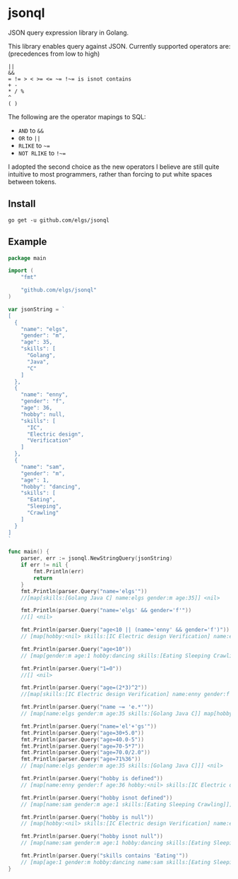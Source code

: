 # jsonql
JSON query expression library in Golang.

This library enables query against JSON. Currently supported operators are: (precedences from low to high)

```
||
&&
= != > < >= <= ~= !~= is isnot contains
+ -
* / %
^
( )
```

The following are the operator mapings to SQL:
* `AND` to `&&`
* `OR`	to `||`
* `RLIKE` to `~=`
* `NOT RLIKE` to `!~=`

I adopted the second choice as the new operators I believe are still quite intuitive to most programmers, rather than forcing to put white spaces between tokens.

## Install
`go get -u github.com/elgs/jsonql`

## Example
```go
package main

import (
	"fmt"

	"github.com/elgs/jsonql"
)

var jsonString = `
[
  {
    "name": "elgs",
    "gender": "m",
    "age": 35,
    "skills": [
      "Golang",
      "Java",
      "C"
    ]
  },
  {
    "name": "enny",
    "gender": "f",
    "age": 36,
    "hobby": null,
    "skills": [
      "IC",
      "Electric design",
      "Verification"
    ]
  },
  {
    "name": "sam",
    "gender": "m",
    "age": 1,
    "hobby": "dancing",
    "skills": [
      "Eating",
      "Sleeping",
      "Crawling"
    ]
  }
]
`

func main() {
	parser, err := jsonql.NewStringQuery(jsonString)
	if err != nil {
		fmt.Println(err)
		return
	}
	fmt.Println(parser.Query("name='elgs'"))
	//[map[skills:[Golang Java C] name:elgs gender:m age:35]] <nil>

	fmt.Println(parser.Query("name='elgs' && gender='f'"))
	//[] <nil>

	fmt.Println(parser.Query("age<10 || (name='enny' && gender='f')"))
	// [map[hobby:<nil> skills:[IC Electric design Verification] name:enny gender:f age:36] map[name:sam gender:m age:1 hobby:dancing skills:[Eating Sleeping Crawling]]] <nil>

	fmt.Println(parser.Query("age<10"))
	// [map[gender:m age:1 hobby:dancing skills:[Eating Sleeping Crawling] name:sam]] <nil>

	fmt.Println(parser.Query("1=0"))
	//[] <nil>

	fmt.Println(parser.Query("age=(2*3)^2"))
	//[map[skills:[IC Electric design Verification] name:enny gender:f age:36 hobby:<nil>]] <nil>

	fmt.Println(parser.Query("name ~= 'e.*'"))
	// [map[name:elgs gender:m age:35 skills:[Golang Java C]] map[hobby:<nil> skills:[IC Electric design Verification] name:enny gender:f age:36]] <nil>

	fmt.Println(parser.Query("name='el'+'gs'"))
	fmt.Println(parser.Query("age=30+5.0"))
	fmt.Println(parser.Query("age=40.0-5"))
	fmt.Println(parser.Query("age=70-5*7"))
	fmt.Println(parser.Query("age=70.0/2.0"))
	fmt.Println(parser.Query("age=71%36"))
	// [map[name:elgs gender:m age:35 skills:[Golang Java C]]] <nil>

	fmt.Println(parser.Query("hobby is defined"))
	// [map[name:enny gender:f age:36 hobby:<nil> skills:[IC Electric design Verification]] map[name:sam gender:m age:1 hobby:dancing skills:[Eating Sleeping Crawling]]] <nil>

	fmt.Println(parser.Query("hobby isnot defined"))
	// [map[name:sam gender:m age:1 skills:[Eating Sleeping Crawling]]] <nil>

	fmt.Println(parser.Query("hobby is null"))
	// [map[hobby:<nil> skills:[IC Electric design Verification] name:enny gender:f age:36]] <nil>

	fmt.Println(parser.Query("hobby isnot null"))
	// [map[name:sam gender:m age:1 hobby:dancing skills:[Eating Sleeping Crawling]]] <nil>

	fmt.Println(parser.Query("skills contains 'Eating'"))
	// [map[age:1 gender:m hobby:dancing name:sam skills:[Eating Sleeping Crawling]]] <nil>
}
```
